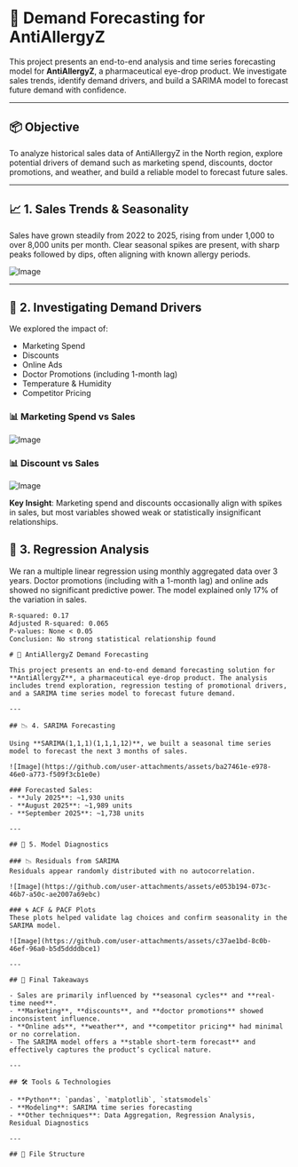 # 💊 Demand Forecasting for AntiAllergyZ

This project presents an end-to-end analysis and time series forecasting model for **AntiAllergyZ**, a pharmaceutical eye-drop product. We investigate sales trends, identify demand drivers, and build a SARIMA model to forecast future demand with confidence.

---

## 📦 Objective

To analyze historical sales data of AntiAllergyZ in the North region, explore potential drivers of demand such as marketing spend, discounts, doctor promotions, and weather, and build a reliable model to forecast future sales.

---

## 📈 1. Sales Trends & Seasonality

Sales have grown steadily from 2022 to 2025, rising from under 1,000 to over 8,000 units per month. Clear seasonal spikes are present, with sharp peaks followed by dips, often aligning with known allergy periods.

![Image](https://github.com/user-attachments/assets/d37379ac-8f15-41f7-b7b8-9fcf76a9774f)

---

## 🧠 2. Investigating Demand Drivers

We explored the impact of:
- Marketing Spend
- Discounts
- Online Ads
- Doctor Promotions (including 1-month lag)
- Temperature & Humidity
- Competitor Pricing

### 📊 Marketing Spend vs Sales
![Image](https://github.com/user-attachments/assets/7cc0c7c1-51d5-40a7-8f38-9a8bfed7136d)

### 📊 Discount vs Sales
![Image](https://github.com/user-attachments/assets/f4082ce4-5632-42d0-a499-df3460b9d208)

**Key Insight**: Marketing spend and discounts occasionally align with spikes in sales, but most variables showed weak or statistically insignificant relationships.


## 🧪 3. Regression Analysis

We ran a multiple linear regression using monthly aggregated data over 3 years. Doctor promotions (including with a 1-month lag) and online ads showed no significant predictive power. The model explained only 17% of the variation in sales.

```text
R-squared: 0.17
Adjusted R-squared: 0.065
P-values: None < 0.05
Conclusion: No strong statistical relationship found

# 💊 AntiAllergyZ Demand Forecasting

This project presents an end-to-end demand forecasting solution for **AntiAllergyZ**, a pharmaceutical eye-drop product. The analysis includes trend exploration, regression testing of promotional drivers, and a SARIMA time series model to forecast future demand.

---

## 📉 4. SARIMA Forecasting

Using **SARIMA(1,1,1)(1,1,1,12)**, we built a seasonal time series model to forecast the next 3 months of sales.

![Image](https://github.com/user-attachments/assets/ba27461e-e978-46e0-a773-f509f3cb1e0e)

### Forecasted Sales:
- **July 2025**: ~1,930 units  
- **August 2025**: ~1,989 units  
- **September 2025**: ~1,738 units  

---

## 📎 5. Model Diagnostics

### 📉 Residuals from SARIMA  
Residuals appear randomly distributed with no autocorrelation.

![Image](https://github.com/user-attachments/assets/e053b194-073c-46b7-a50c-ae2007a69ebc)

### 🌀 ACF & PACF Plots  
These plots helped validate lag choices and confirm seasonality in the SARIMA model.

![Image](https://github.com/user-attachments/assets/c37ae1bd-8c0b-46ef-96a0-b5d5ddddbce1)

---

## 📌 Final Takeaways

- Sales are primarily influenced by **seasonal cycles** and **real-time need**.
- **Marketing**, **discounts**, and **doctor promotions** showed inconsistent influence.
- **Online ads**, **weather**, and **competitor pricing** had minimal or no correlation.
- The SARIMA model offers a **stable short-term forecast** and effectively captures the product’s cyclical nature.

---

## 🛠️ Tools & Technologies

- **Python**: `pandas`, `matplotlib`, `statsmodels`
- **Modeling**: SARIMA time series forecasting
- **Other techniques**: Data Aggregation, Regression Analysis, Residual Diagnostics

---

## 📂 File Structure

